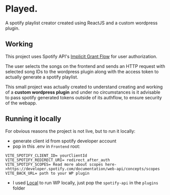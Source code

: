 # Played.

A spotify playlist creator created using ReactJS and a custom wordpress plugin.

## Working

This project uses Spotify API's [Implicit Grant Flow]("https://developer.spotify.com/documentation/web-api/tutorials/implicit-flow") for user authorization.

The user selects the songs on the frontend and sends an HTTP request with selected song IDs to the wordpress plugin along with the access token to actually generate a spotify playlist.

This small project was actually created to understand creating and working of a **custom wordpress plugin** and under no circumstances is it advisable to pass spotify generated tokens outside of its authflow, to ensure security of the webapp.

## Running it locally

For obvious reasons the project is not live, but to run it locally:

-   generate client id from spotify developer account
-   pop in this .env in `Frontend` root:

```env
VITE_SPOTIFY_CLIENT_ID= yourClientId
VITE_SPOTIFY_REDIRECT_URI= redirect_after_auth
VITE_SPOTIFY_SCOPES= Read more about scopes here->https://developer.spotify.com/documentation/web-api/concepts/scopes
VITE_BACK_URL= path to your WP plugin
```

-   I used [Local]("https://localwp.com/") to run WP locally, just pop the `spotify-api` in the `plugins` folder
